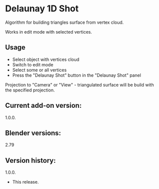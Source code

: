 # Delaunay 1D Shot

Algorithm for building triangles surface from vertex cloud.

Works in edit mode with selected vertices.

Usage
-
- Select object with vertices cloud
- Switch to edit mode
- Select some or all vertices
- Press the "Delaunay Shot" button in the "Delaunay Shot" panel

Projection to "Camera" or "View" - triangulated surface will be build with the specified projection.

Current add-on version:
-
1.0.0.

Blender versions:
-
2.79

Version history:
-
1.0.0.
- This release.
